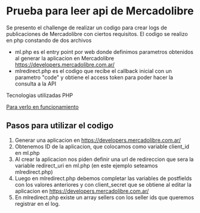 # Prueba para leer api de Mercadolibre

Se presento el challenge de realizar un codigo para crear logs de publicaciones de Mercadolibre con ciertos requisitos.
El codigo se realizo en php constando de dos archivos
* ml.php es el entry point por web donde definimos parametros obtenidos al generar la aplicacion en Mercadolibre https://developers.mercadolibre.com.ar/
* mlredirect.php es el codigo que recibe el callback inicial con un parametro "code" y obtiene el access token para poder hacer la consulta a la API

Tecnologias utilizadas PHP 

[Para verlo en funcionamiento](https://redengo.com/bots/qrcheck/ml.php)

## Pasos para utilizar el codigo
1. Generar una aplicacion en https://developers.mercadolibre.com.ar/
2. Obtenemos ID de la aplicacion, que colocamos como variable client_id en ml.php
3. Al crear la aplicacion nos piden definir una url de redireccion que sera la variable redirect_uri en ml.php (en este ejemplo seteamos mlredirect.php)
4. Luego en mlredirect.php debemos completar las variables de postfields con los valores anteriores y con client_secret que se obtiene al editar la aplicacion en https://developers.mercadolibre.com.ar/
5. En mlredirect.php existe un array sellers con los seller ids que queremos registrar en el log.
